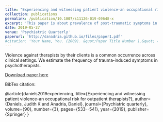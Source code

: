 ```yaml
---
title: "Experiencing and witnessing patient violence-an occupational risk for outpatient therapists?"
collection: publications
permalink: /publication/10.1007/s11126-019-09648-x
excerpt: 'This paper is about prevalence of post-traumatic symptoms in therapists who have been assaulted by their clients.'
date: 2019-05-27
venue: 'Psychiatric Quarterly'
paperurl: 'http://danadria.github.io/files/paper1.pdf'
#citation: 'Your Name, You. (2009). &quot;Paper Title Number 1.&quot; <i>Journal 1</i>. 1(1).'
---
```

Violence against therapists by their clients is a common occurrence across clinical settings. We estimate the frequency of trauma-induced symptoms in psychotherapists.

[Download paper here](http://danadria.github.io/files/paper1.pdf)

BibTex citation:

@article{daniels2019experiencing,
  title={Experiencing and witnessing patient violence-an occupational risk for outpatient therapists?},
  author={Daniels, Judith K and Anadria, Daniel},
  journal={Psychiatric quarterly},
  volume={90},
  number={3},
  pages={533--541},
  year={2019},
  publisher={Springer}
}